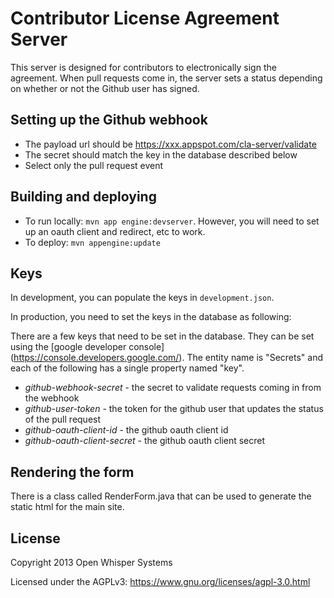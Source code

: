 Contributor License Agreement Server
==================

This server is designed for contributors to electronically sign the agreement.
When pull requests come in, the server sets a status depending on whether or
not the Github user has signed.

Setting up the Github webhook
-------------------
- The payload url should be https://xxx.appspot.com/cla-server/validate
- The secret should match the key in the database described below
- Select only the pull request event

Building and deploying
--------------------
- To run locally: `mvn app engine:devserver`.  However, you will need to set up an oauth client and redirect, etc to work.
- To deploy: `mvn appengine:update`

Keys
-------------------
In development, you can populate the keys in `development.json`.

In production, you need to set the keys in the database as following:

There are a few keys that need to be set in the database.  They can be set using the [google developer console] (https://console.developers.google.com/). The entity name is "Secrets" and each of the following has a single property named "key".
- *github-webhook-secret* - the secret to validate requests coming in from the webhook
- *github-user-token* - the token for the github user that updates the status of the pull request
- *github-oauth-client-id* - the github oauth client id
- *github-oauth-client-secret* - the github oauth client secret

Rendering the form
--------------------
There is a class called RenderForm.java that can be used to generate the static html for the main site.

License
---------------------

Copyright 2013 Open Whisper Systems

Licensed under the AGPLv3: https://www.gnu.org/licenses/agpl-3.0.html
